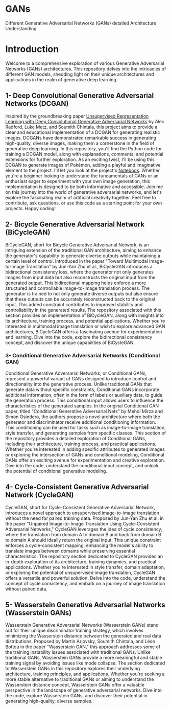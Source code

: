 # GANs
Different Generative Adversarial Networks (GANs) detailed Architecture Understanding

# Introduction
Welcome to a comprehensive exploration of various Generative Adversarial Networks (GANs) architectures. This repository delves into the intricacies of different GAN models, shedding light on their unique architectures and applications in the realm of generative deep learning.

## 1- Deep Convolutional Generative Adversarial Networks (DCGAN)
Inspired by the groundbreaking paper [Unsupervised Representation Learning with Deep Convolutional Generative Adversarial Networks](https://github.com/kyebinan/GANs/blob/main/papers/1511.06434.pdf)  by Alec Radford, Luke Metz, and Soumith Chintala, this project aims to provide a clear and educational implementation of a DCGAN for generating realistic images. DCGANs have demonstrated remarkable success in generating high-quality, diverse images, making them a cornerstone in the field of generative deep learning. In this repository, you'll find the Python code for training a DCGAN model, along with explanations, comments, and potential extensions for further exploration. As an exciting twist, I'll be using this DCGAN to generate images of Pokémon, adding a playful and imaginative element to the project. I'll let you look at the project's [Notebook](https://github.com/kyebinan/GANs/blob/main/DCGAN/nb_dcgan.ipynb).
Whether you're a beginner looking to understand the fundamentals of GANs or an enthusiast eager to experiment with your own image generation, this implementation is designed to be both informative and accessible. Join me on this journey into the world of generative adversarial networks, and let's explore the fascinating realm of artificial creativity together. Feel free to contribute, ask questions, or use this code as a starting point for your own projects. Happy coding!

## 2- Bicycle Generative Adversarial Network (BiCycleGAN)
BiCycleGAN, short for Bicycle Generative Adversarial Network, is an intriguing extension of the traditional GAN architecture, aiming to enhance the generator's capability to generate diverse outputs while maintaining a certain level of control. Introduced in the paper "Toward Multimodal Image-to-Image Translation" by Jun-Yan Zhu et al., BiCycleGAN introduces a bidirectional consistency loss, where the generator not only generates images from input data but also reconstructs the original input from the generated output. This bidirectional mapping helps enforce a more structured and controllable image-to-image translation process. The generator is trained to not only generate diverse outputs but also ensure that these outputs can be accurately reconstructed back to the original input. This added constraint contributes to improved stability and controllability in the generated results. The repository associated with this section provides an implementation of BiCycleGAN, along with insights into its architecture, training process, and potential applications. Whether you're interested in multimodal image translation or wish to explore advanced GAN architectures, BiCycleGAN offers a fascinating avenue for experimentation and learning. Dive into the code, explore the bidirectional consistency concept, and discover the unique capabilities of BiCycleGAN.

### 3- Conditional Generative Adversarial Networks (Conditional GAN)
Conditional Generative Adversarial Networks, or Conditional GANs, represent a powerful variant of GANs designed to introduce control and directionality into the generative process. Unlike traditional GANs that generate data without specific constraints, Conditional GANs incorporate additional information, often in the form of labels or auxiliary data, to guide the generation process. This conditional input allows users to influence the characteristics of the generated samples. In the original Conditional GAN paper, titled "Conditional Generative Adversarial Nets" by Mehdi Mirza and Simon Osindero, the authors propose a novel architecture where both the generator and discriminator receive additional conditioning information. This conditioning can be used for tasks such as image-to-image translation, style transfer, and generating samples from specific classes. This section of the repository provides a detailed exploration of Conditional GANs, including their architecture, training process, and practical applications. Whether you're interested in adding specific attributes to generated images or exploring the intersection of GANs and conditional modeling, Conditional GANs offer an exciting avenue for experimentation and creative exploration. Dive into the code, understand the conditional input concept, and unlock the potential of conditional generative modeling.

## 4- Cycle-Consistent Generative Adversarial Network (CycleGAN)
CycleGAN, short for Cycle-Consistent Generative Adversarial Network, introduces a novel approach to unsupervised image-to-image translation without the need for paired training data. Proposed by Jun-Yan Zhu et al. in the paper "Unpaired Image-to-Image Translation Using Cycle-Consistent Adversarial Networks," CycleGAN leverages the idea of cycle consistency, where the translation from domain A to domain B and back from domain B to domain A should ideally return the original input. This unique constraint enforces a cycle-consistent mapping, enhancing the model's ability to translate images between domains while preserving essential characteristics. The repository section dedicated to CycleGAN provides an in-depth exploration of its architecture, training dynamics, and practical applications. Whether you're interested in style transfer, domain adaptation, or exploring the potential of unsupervised image translation, CycleGAN offers a versatile and powerful solution. Delve into the code, understand the concept of cycle consistency, and embark on a journey of image translation without paired data.

## 5- Wasserstein Generative Adversarial Networks (Wasserstein GANs)
Wasserstein Generative Adversarial Networks (Wasserstein GANs) stand out for their unique discriminator training strategy, which involves minimizing the Wasserstein distance between the generated and real data distributions. Proposed by Martin Arjovsky, Soumith Chintala, and Léon Bottou in the paper "Wasserstein GAN," this approach addresses some of the training instability issues associated with traditional GANs. Unlike traditional GANs, Wasserstein GANs provide a more meaningful and stable training signal by avoiding issues like mode collapse. The section dedicated to Wasserstein GANs in this repository explores their underlying architecture, training principles, and applications. Whether you're seeking a more stable alternative to traditional GANs or aiming to understand the Wasserstein distance concept, Wasserstein GANs offer a valuable perspective in the landscape of generative adversarial networks. Dive into the code, explore Wasserstein GANs, and discover their potential in generating high-quality, diverse samples.
